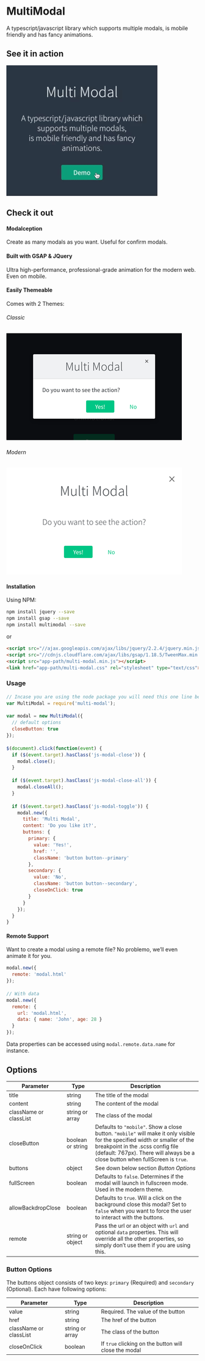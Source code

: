 # MultiModal

A typescript/javascript library which supports multiple modals,
is mobile friendly and has fancy animations.

## See it in action

![Multi Modal in action](example-app/assets/images/multimodal.gif?raw=true "Multi Modal in action")

## Check it out

#### Modalception

Create as many modals as you want. Useful for confirm modals.

#### Built with GSAP & JQuery

Ultra high-performance, professional-grade animation for the modern web. Even on mobile.

#### Easily Themeable

Comes with 2 Themes:

###### Classic

![Multi Modal Classic Theme](example-app/assets/images/classic.png?raw=true "Multi Modal Classic Theme")

###### Modern

![Multi Modal Modern Theme](example-app/assets/images/modern.png?raw=true "Multi Modal Modern Theme")

#### Installation

Using NPM:

```bash
npm install jquery --save
npm install gsap --save
npm install multimodal --save
```

or

```html
<script src="//ajax.googleapis.com/ajax/libs/jquery/2.2.4/jquery.min.js"></script>
<script src="//cdnjs.cloudflare.com/ajax/libs/gsap/1.18.5/TweenMax.min.js"></script>
<script src="app-path/multi-modal.min.js"></script>
<link href="app-path/multi-modal.css" rel="stylesheet" type="text/css">
```


### Usage

```javascript
// Incase you are using the node package you will need this one line below:
var MultiModal = require('multi-modal');

var modal = new MultiModal({
  // default options
  closeButton: true
});

$(document).click(function(event) {
  if ($(event.target).hasClass('js-modal-close')) {
    modal.close();
  }

  if ($(event.target).hasClass('js-modal-close-all')) {
    modal.closeAll();
  }

  if ($(event.target).hasClass('js-modal-toggle')) {
    modal.new({
      title: 'Multi Modal',
      content: 'Do you like it?',
      buttons: {
        primary: {
          value: 'Yes!',
          href: '',
          className: 'button button--primary'
        },
        secondary: {
          value: 'No',
          className: 'button button--secondary',
          closeOnClick: true
        }
      }
    });
  }
}
```

#### Remote Support

Want to create a modal using a remote file?
No problemo, we’ll even animate it for you.

```javascript
modal.new({
  remote: 'modal.html'
});

// With data
modal.new({
  remote: {
    url: 'modal.html',
    data: { name: 'John', age: 28 }
  }
});
```

Data properties can be accessed using `modal.remote.data.name` for instance.


## Options

| Parameter             |	Type	            | Description	                                |
|-----------------------|-------------------|---------------------------------------------|
| title	                | string            | The title of the modal	                    |
| content	              | string            | The content of the modal	                  |
| className or classList | string or array   | The class of the modal	                    |
| closeButton           | boolean or string | Defaults to `"mobile"`. Show a close button. `"mobile"` will make it only visible for the specified width or smaller of the breakpoint in the .scss config file (default: 767px). There will always be a close button when fullScreen is `true`. |
| buttons               | object            | See down below section *Button Options*   |
| fullScreen            | boolean           | Defaults to `false`. Determines if the modal will launch in fullscreen mode. Used in the modern theme. |
| allowBackdropClose    | boolean           | Defaults to `true`. Will a click on the background close this modal? Set to `false` when you want to force the user to interact with the buttons. |
| remote                | string or object  | Pass the url or an object with `url` and optional `data` properties. This will override all the other properties, so simply don’t use them if you are using this. |


### Button Options

The buttons object consists of two keys: `primary` (Required) and `secondary` (Optional).
Each have following options:

| Parameter             |	Type	          | Description	                              |
|-----------------------|------------------|------------------------------------------|
| value	                | string           | Required. The value of the button	      |
| href 	                | string           | The href of the button	                  |
| className or classList | string or array  | The class of the button	                |
| closeOnClick          | boolean          | If `true` clicking on the button will close the modal |

